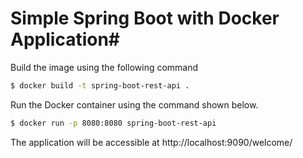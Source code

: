  
# Simple Spring Boot with Docker Application#


Build the image using the following command

```bash
$ docker build -t spring-boot-rest-api .
```
Run the Docker container using the command shown below.

```bash
$ docker run -p 8080:8080 spring-boot-rest-api
```

The application will be accessible at http://localhost:9090/welcome/

